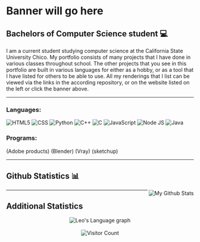 <!-- <a href = "https://leomalinen04.github.io/"><img src = "" alt = "Leo Malinen" /></a> -->

# Banner will go here

## Bachelors of Computer Science student 💻

I am a current student studying computer science at the California State University Chico. My portfolio consists of many projects that I have done in various classes throughout school. The other projects that you see in this portfolio are built in various languages for either as a hobby, or as a tool that I have listed for others to be able to use. All my renderings that I list can be viewed via the links in the according repository, or on the website listed on the left or click the banner above. 

---
### Languages: 

![HTML5](https://img.shields.io/badge/HTML5-E34F26?style=for-the-badge&logo=html5&logoColor=white)
![CSS](https://img.shields.io/badge/CSS3-1572B6?style=for-the-badge&logo=css3&logoColor=white)
![Python](https://img.shields.io/badge/Python-3776AB?style=for-the-badge&logo=python&logoColor=white)
![C++](https://img.shields.io/badge/C++-00599C?style=for-the-badge&logo=cplusplus&logoColor=white)
![C](https://img.shields.io/badge/C-A8B9CC?style=for-the-badge&logo=c&logoColor=white)
![JavaScript](https://img.shields.io/badge/JavaScript-F7DF1E?style=for-the-badge&logo=javascript&logoColor=black)
![Node JS](https://img.shields.io/badge/Node.js-339933?style=for-the-badge&logo=nodedotjs&logoColor=white)
![Java](https://img.shields.io/badge/Java-007396?style=for-the-badge&logo=java&logoColor=white)
<br>

### Programs:

(Adobe products) (Blender) (Vray) (sketchup)

---
## Github Statistics 📊

<img align="right" src="https://github-readme-stats.vercel.app/api?username=leo-malinen&include_all_commits=true&count_private=true&show_icons=true&line_height=20&title_color=2B5BBD&icon_color=1124BB&text_color=A1A1A1&bg_color=0,000000,130F40" alt="My Github Stats"/>

---
## Additional Statistics

<div align="center">
    <img src="https://github-readme-stats.vercel.app/api/top-langs/?username=leo-malinen&langs_count=20&theme=algolia" alt="Leo's Language graph" />
</div>
<br>
<div align="center">
    <img src="https://visitor-badge.laobi.icu/badge?page_id=leo-malinen.leo-malinen" alt="Visitor Count" />
</div>
